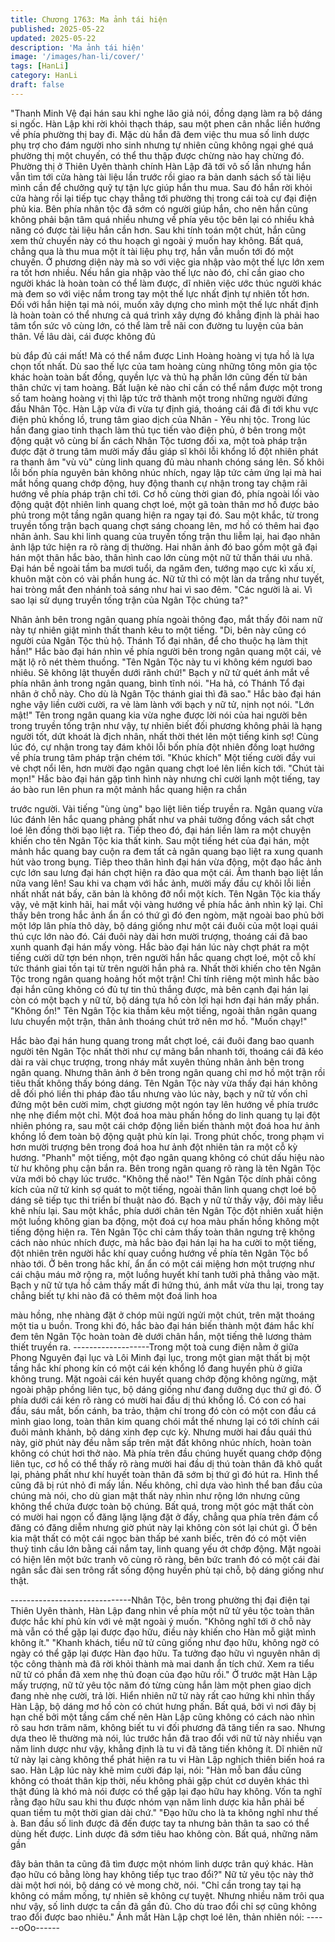 ```yaml
---
title: Chương 1763: Ma ảnh tái hiện
published: 2025-05-22
updated: 2025-05-22
description: 'Ma ảnh tái hiện'
image: '/images/han-li/cover/'
tags: [HanLi]
category: HanLi
draft: false
---
```


"Thanh Minh Vệ đại hán sau khi nghe lão giả nói, đồng dạng làm
ra bộ dáng si ngốc.
Hàn Lập khi rời khỏi thạch tháp, sau một phen cân nhắc liền
hướng về phía phường thị bay đi. Mặc dù hắn đã đem việc thu
mua số linh dược phụ trợ cho đám người nho sinh nhưng tự nhiên
cũng không ngại ghé quá phường thị một chuyến, có thể thu thập
được chừng nào hay chừng đó.
Phường thị ở Thiên Uyên thành chính Hàn Lập đã tới vô số lần
nhưng hắn vẫn tìm tới cửa hàng tài liệu lần trước rồi giao ra bản
danh sách số tài liệu mình cần để chưởng quỹ tự tận lực giúp hắn
thu mua. Sau đó hắn rời khỏi cửa hàng rồi lại tiếp tục chạy thẳng
tới phường thị trong cái toà cự đại điện phủ kia.
Bên phía nhân tộc đã sớm có người giúp hắn, cho nên hắn cũng
không phải bận tâm quá nhiều nhưng về phía yêu tộc bên lại có
nhiều khả năng có được tài liệu hắn cần hơn.
Sau khi tính toán một chút, hắn cũng xem thử chuyến này có thu
hoạch gì ngoài ý muốn hay không.
Bất quá, chẳng qua là thu mua một ít tài liệu phụ trợ, hắn vẫn
muốn tới đó một chuyến. Ở phương diện này mà so với việc gia
nhập vào một thế lực lớn xem ra tốt hơn nhiều. Nếu hắn gia nhập
vào thế lực nào đó, chỉ cần giao cho người khác là hoàn toàn có
thể làm được, dĩ nhiên việc ước thúc người khác mà đem so với
việc nắm trong tay một thế lực nhất định tự nhiên tốt hơn.
Đối với hắn hiện tại mà nói, muốn xây dựng cho mình một thế lực
nhất định là hoàn toàn có thể nhưng cả quá trình xây dựng đó
khẳng định là phải hao tâm tổn sức vô cùng lớn, có thể làm trễ nãi
con đường tu luyện của bản thân. Về lâu dài, cái được không đủ

bù đắp đủ cái mất!
Mà có thể nắm được Linh Hoàng hoàng vị tựa hồ là lựa chọn tốt
nhất.
Dù sao thế lực của tam hoàng cùng những tông môn gia tộc khác
hoàn toàn bất đồng, quyền lực và thủ hạ phần lớn cũng đến từ
bản thân chức vị tam hoàng. Bất luận kẻ nào chỉ cần có thể nắm
được một trong số tam hoàng hoàng vị thì lập tức trở thành một
trong những người đứng đầu Nhân Tộc.
Hàn Lập vừa đi vừa tự định giá, thoáng cái đã đi tới khu vực điện
phủ khồng lồ, trung tâm giao dịch của Nhân - Yêu nhị tộc.
Trong lúc hắn đang giao tinh thạch làm thủ tục tiến vào điện phủ,
ở bên trong một động quật vô cùng bí ẩn cách Nhân Tộc tương
đối xa, một toà pháp trận được đặt ở trung tâm mười mấy đầu
giáp sĩ khôi lỗi khổng lồ đột nhiên phát ra thanh âm "vù vù" cùng
linh quang đủ màu nhanh chóng sáng lên.
Số khôi lỗi bốn phía nguyên bản không nhúc nhích, ngay lập tức
cảm ứng lại mà hai mắt hồng quang chớp động, huy động thanh
cự nhận trong tay chậm rãi hướng về phía pháp trận chỉ tới. Cơ hồ
cùng thời gian đó, phía ngoài lối vào động quật đột nhiên linh
quang chợt loé, một gã toàn thân mơ hồ được bảo phủ trong một
tầng ngân quang hiện ra ngay tại đó. Sau một khắc, từ trong
truyền tống trận bạch quang chợt sáng choang lên, mơ hồ có
thêm hai đạo nhân ảnh.
Sau khi linh quang của truyền tống trận thu liễm lại, hai đạo nhân
ảnh lập tức hiện ra rõ ràng dị thường. Hai nhân ảnh đó bao gồm
một gã đại hán một thân hắc bào, thân hình cao lớn cùng một nữ
tử thần thái ưu nhã. Đại hán bề ngoài tầm ba mươi tuổi, da ngăm
đen, tướng mạo cực kì xấu xí, khuôn mặt còn có vài phần hung
ác. Nữ tử thì có một làn da trắng như tuyết, hai tròng mắt đen
nhánh toả sáng như hai vì sao đêm.
"Các người là ai. Vì sao lại sử dụng truyền tống trận của Ngân
Tộc chúng ta?"

Nhân ảnh bên trong ngân quang phía ngoài thông đạo, mắt thấy
đôi nam nữ này tự nhiên giật mình thất thanh kêu to một tiếng.
"Di, bên này cũng có người của Ngân Tộc thủ hộ. Thánh Tổ đại
nhân, để cho thuộc hạ làm thịt hắn!"
Hắc bào đại hán nhìn về phía người bên trong ngân quang một
cái, vẻ mặt lộ rõ nét thèm thuồng.
"Tên Ngân Tộc này tu vi không kém ngươi bao nhiêu. Sẽ không
lật thuyền dưới rãnh chứ!"
Bạch y nữ tử quét ánh mắt về phía nhân ảnh trong ngân quang,
bình tĩnh nói.
"Ha hả, có Thánh Tổ đại nhân ở chỗ này. Cho dù là Ngân Tộc
thánh giai thì đã sao."
Hắc bào đại hán nghe vậy liền cười cười, ra vẻ làm lành với bạch
y nữ tử, nịnh nọt nói.
"Lớn mật!"
Tên trong ngân quang kia vừa nghe được lời nói của hai người
bên trong truyền tống trận như vậy, tự nhiên biết đối phương
không phải là hạng người tốt, dứt khoát là địch nhân, nhất thời
thét lên một tiếng kinh sợ!
Cùng lúc đó, cự nhận trong tay đám khôi lỗi bốn phía đột nhiên
đồng loạt hướng về phía trung tâm pháp trận chém tới.
"Khúc khích"
Một tiếng cười đầy vui vẻ chợt nổi lên, hơn mười đạo ngân quang
chợt loé lên liền kích tới.
"Chút tài mọn!"
Hắc bào đại hán gặp tình hình này nhưng chỉ cười lạnh một tiếng,
tay áo bào run lên phun ra một mảnh hắc quang hiện ra chắn

trước người.
Vài tiếng "ùng ùng" bạo liệt liên tiếp truyền ra. Ngân quang vừa
lúc đánh lên hắc quang phảng phất như va phải tường đồng vách
sắt chợt loé lên đồng thời bạo liệt ra. Tiếp theo đó, đại hán liền
làm ra một chuyện khiến cho tên Ngân Tộc kia thất kinh.
Sau một tiếng hét của đại hán, một mảnh hắc quang bay cuộn ra
đem tất cả ngân quang bạo liệt ra xung quanh hút vào trong bụng.
Tiêp theo thân hình đại hán vừa động, một đạo hắc ảnh cực lớn
sau lưng đại hán chợt hiện ra đảo qua một cái.
Âm thanh bạo liệt lần nữa vang lên!
Sau khi va chạm với hắc ảnh, mười mấy đầu cự khôi lỗi liền nhất
nhất nát bấy, căn bản là không đỡ nổi một kích.
Tên Ngân Tộc kia thấy vậy, vẻ mặt kinh hãi, hai mắt vội vàng
hướng về phía hắc ảnh nhìn kỹ lại. Chỉ thấy bên trong hắc ảnh ẩn
ẩn có thứ gì đó đen ngòm, mặt ngoài bao phủ bởi một lớp lân phía
thô dày, bộ dáng giống như một cái đuôi của một loại quái thú cực
lớn nào đó. Cái đuôi này dài hơn mười trượng, thoáng cái đã bao
xunh quanh đại hán mấy vòng.
Hắc bào đại hán lúc này chợt phát ra một tiếng cười dữ tợn bén
nhọn, trên người hắn hắc quang chợt loé, một cỗ khí tức thánh
giai tồn tại từ trên người hắn phả ra. Nhất thời khiến cho tên Ngân
Tộc trong ngân quang hoảng hốt một trận!
Chỉ tính riêng một mình hắc bào đại hắn cũng không có đủ tự tin
thủ thắng được, mà bên cạnh đại hán lại còn có một bạch y nữ tử,
bộ dáng tựa hồ còn lợi hại hơn đại hán mấy phần.
"Không ổn!"
Tên Ngân Tộc kia thầm kêu một tiếng, ngoài thân ngân quang lưu
chuyển một trận, thân ảnh thoáng chút trở nên mơ hồ.
"Muốn chạy!"

Hắc bào đại hán hung quang trong mắt chợt loé, cái đuôi đang
bao quanh người tên Ngân Tộc nhất thời như cự mãng bắn nhanh
tới, thoáng cái đã kéo dài ra vài chục trượng, trong nháy mắt
xuyên thủng nhân ảnh bên trong ngân quang. Nhưng thân ảnh ở
bên trong ngân quang chỉ mơ hồ một trận rồi tiêu thất không thấy
bóng dáng.
Tên Ngân Tộc này vừa thấy đại hán không dễ đối phó liền thi
pháp đào tẩu nhưng vào lúc này, bạch y nữ tử vốn chỉ đứng một
bên cười mỉm, chợt giương một ngón tay lên hướng về phía trước
nhẹ nhẹ điểm một chỉ. Một đoá hoa màu phấn hồng do linh quang
tụ lại đột nhiên phóng ra, sau một cái chớp động liền biến thành
một đoá hoa hư ảnh khồng lồ đem toàn bộ động quật phủ kín lại.
Trong phút chốc, trong phạm vi hơn mười trượng bên trong đoá
hoa hư ảnh đột nhiên tản ra một cỗ kỳ hương.
"Phanh" một tiếng, một đạo ngân quang không có chút dấu hiệu
nào từ hư không phụ cận bắn ra. Bên trong ngân quang rõ ràng là
tên Ngân Tộc vừa mới bỏ chạy lúc trước.
"Không thể nào!"
Tên Ngân Tộc dính phải công kích của nữ tử kinh sợ quát to một
tiếng, ngoài thân linh quang chợt loé bộ dáng sẽ tiếp tục thi triển
bí thuật nào đó.
Bạch y nữ tử thấy vậy, đôi mày liễu khẽ nhíu lại. Sau một khắc,
phía dưới chân tên Ngân Tộc đột nhiên xuất hiện một luồng không
gian ba động, một đoá cự hoa màu phấn hồng không một tiếng
động hiện ra.
Tên Ngân Tộc chỉ cảm thấy toàn thân ngưng trệ không cách nào
nhúc nhích được, mà hắc bào đại hán lại ha ha cười to một tiếng,
đột nhiên trên người hắc khí quay cuồng hướng về phía tên Ngân
Tộc bổ nhào tới. Ở bên trong hắc khí, ẩn ẩn có một cái miệng hơn
một trượng như cái chậu máu mở rộng ra, một luồng huyết khí
tanh tưởi phả thẳng vào mặt.
Bạch y nữ tử tựa hồ cảm thấy mất đi hứng thú, ánh mắt vừa thu
lại, trong tay chẳng biết tự khi nào đã có thêm một đoá linh hoa

màu hồng, nhẹ nhàng đặt ở chóp mũi ngửi ngửi một chút, trên
mặt thoáng một tia u buồn.
Trong khi đó, hắc bào đại hán biến thành một đám hắc khí đem
tên Ngân Tộc hoàn toàn đè dưới chân hắn, một tiếng thê lương
thảm thiết truyền ra.
-------------------Trong một toà cung điện nằm ở giữa Phong Nguyên đại lục và Lôi
Minh đại lục, trong một gian mật thất bị một tầng hắc khí phong
kín có một cái kén khổng lồ đang huyền phù ở giữa không trung.
Mặt ngoài cái kén huyết quang chớp động không ngừng, mặt
ngoài phập phồng liên tục, bộ dáng giống như đang dưỡng dục
thứ gì đó. Ở phía dưới cái kén rõ ràng có mười hai đầu dị thú
khổng lồ. Có con có hai đầu, sáu mắt, bốn cánh, ba trảo, thậm chí
trong đó còn có một con đầu cá mình giao long, toàn thân kim
quang chói mắt thế nhưng lại có tới chính cái đuôi mảnh khảnh,
bộ dáng xinh đẹp cực kỳ. Nhưng mười hai đầu quái thú này, giờ
phút này đều nằm sấp trên mặt đất không nhúc nhích, hoàn toàn
không có chút hơi thở nào.
Mà phía trên đầu chúng huyết quang chớp động liên tục, cơ hồ có
thể thấy rõ ràng mười hai đầu dị thú toàn thân đã khô quắt lại,
phảng phất như khí huyết toàn thân đã sớm bị thứ gì đó hút ra.
Hình thể cũng đã bị rút nhỏ đi mấy lần. Nếu không, chỉ dựa vào
hình thể ban đầu của chúng mà nói, cho dù gian mật thất này
nhìn như rộng lớn nhưng cũng không thể chứa được toàn bộ
chúng.
Bất quá, trong một góc mật thất còn có mười hai ngọn cổ đăng
lặng lặng đặt ở đấy, chẳng qua phía trên đám cổ đăng có đăng
diễm nhưng giờ phút này lại không còn sót lại chút gì.
Ở bên kia mật thất có một cái ngọc bàn thấp bé xanh biếc, trên đó
có một viên thuỷ tinh cầu lớn bằng cái nắm tay, linh quang yếu ớt
chớp động. Mặt ngoài có hiện lên một bức tranh vô cùng rõ ràng,
bên bức tranh đó có một cái đài ngân sắc đài sen trông rất sống
động huyền phù tại chỗ, bộ dáng giống như thật.

------------------------------Nhân Tộc, bên trong phường thị đại điện tại Thiên Uyên thành,
Hàn Lập đang nhìn về phía một nữ tử yêu tộc toàn thân được hắc
khí phủ kín với vẻ mặt ngoài ý muốn.
"Không nghĩ tới ở chỗ này mà vẫn có thể gặp lại được đạo hữu,
điều này khiến cho Hàn mỗ giật mình không ít."
"Khanh khách, tiểu nữ tử cũng giống như đạo hữu, không ngờ có
ngày có thể gặp lại được Hàn đạo hữu. Ta tưởng đạo hữu vì
nguyên nhân dị tộc công thành mà đã rời khỏi thành mà mai danh
ẩn tích chứ. Xem ra tiểu nữ tử có phần đã xem nhẹ thủ đoạn của
đạo hữu rồi."
Ở trước mặt Hàn Lập mấy trượng, nữ tử yêu tộc năm đó từng
cùng hắn làm một phen giao dịch đang nhè nhẹ cười, trả lời.
Hiển nhiên nữ tử này rất cao hứng khi nhìn thấy Hàn Lập, bộ
dáng mơ hồ còn có chút hưng phấn. Bất quá, bởi vì nơi đây bị hạn
chế bởi một tầng cấm chế nên Hàn Lập cũng không có cách nào
nhìn rõ sau hơn trăm năm, không biết tu vi đối phương đã tăng
tiến ra sao. Nhưng dựa theo lẽ thường mà nói, lúc trước hắn đã
trao đổi với nữ tử này nhiều vạn năm linh dược như vậy, khẳng
định là tu vi đã tăng tiến không ít.
Dĩ nhiên nữ tử này lại càng không thể phát hiện ra tu vi Hàn Lập
nghịch thiên biến hoá ra sao.
Hàn Lập lúc này khẽ mỉm cười đáp lại, nói:
"Hàn mỗ ban đầu cũng không có thoát thân kịp thời, nếu không
phải gặp chút cơ duyên khác thì thật đúng là khó mà nói được có
thể gặp lại đạo hữu hay không. Vốn ta nghĩ rằng đạo hữu sau khi
thu được nhóm vạn năm linh dược kia hẳn phải bế quan tiềm tu
một thời gian dài chứ."
"Đạo hữu cho là ta không nghĩ như thế à. Ban đầu số linh được
đã đến được tay ta nhưng bản thân ta sao có thể dùng hết được.
Linh dược đã sớm tiêu hao không còn. Bất quá, những năm gần

đây bản thân ta cũng đã tìm được một nhóm linh dược trân quý
khác. Hàn đạo hữu có bằng lòng hay không tiếp tục trao đổi?"
Nữ tử yêu tộc này thở dài một hơi nói, bộ dáng có vẻ mong chờ,
nói.
"Chỉ cần trong tay tại hạ không có mầm mống, tự nhiên sẽ không
cự tuyệt. Nhưng nhiều năm trôi qua như vậy, số linh dược ta cần
đã gần đủ. Cho dù trao đổi chỉ sợ cũng không trao đổi được bao
nhiêu."
Ánh mắt Hàn Lập chợt loé lên, thản nhiên nói:
------oOo------
